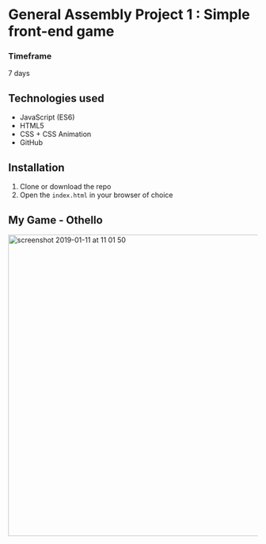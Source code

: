 # General Assembly Project 1 : Simple front-end game

### Timeframe
7 days

## Technologies used
* JavaScript (ES6) 
* HTML5
* CSS + CSS Animation
* GitHub

## Installation
1. Clone or download the repo
1. Open the `index.html` in your browser of choice

## My Game - Othello
<img width="609" alt="screenshot 2019-01-11 at 11 01 50" src="https://user-images.githubusercontent.com/9445433/51030209-97564c80-1590-11e9-8d7c-ded63a618cc0.png">

